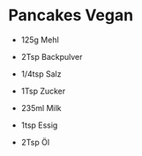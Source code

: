 # Pancakes Vegan

* 125g Mehl
* 2Tsp Backpulver
* 1/4tsp Salz
* 1Tsp Zucker

* 235ml Milk
* 1tsp Essig
* 2Tsp Öl
